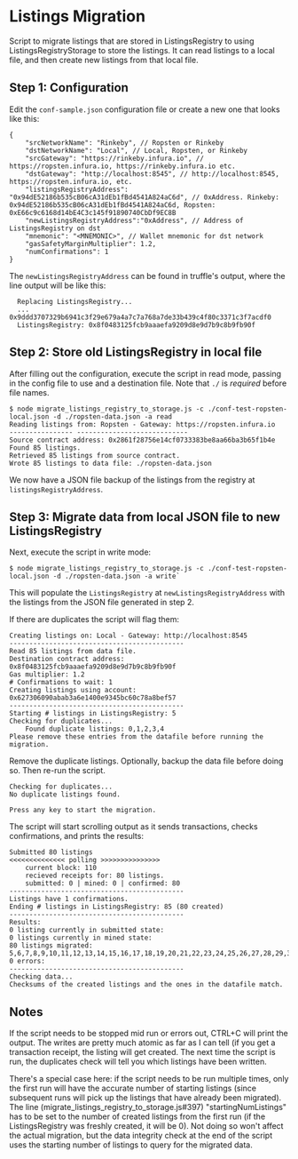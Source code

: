# Listings Migration

Script to migrate listings that are stored in ListingsRegistry to using ListingsRegistryStorage to store the listings. It can read listings to a local file, and then create new listings from that local file.

## Step 1: Configuration

Edit the `conf-sample.json` configuration file or create a new one that looks like this:

```
{
	"srcNetworkName": "Rinkeby", // Ropsten or Rinkeby
	"dstNetworkName": "Local", // Local, Ropsten, or Rinkeby
	"srcGateway": "https://rinkeby.infura.io", // https://ropsten.infura.io, https://rinkeby.infura.io etc.
	"dstGateway": "http://localhost:8545", // http://localhost:8545, https://ropsten.infura.io, etc.
	"listingsRegistryAddress": "0x94dE52186b535cB06cA31dEb1fBd4541A824aC6d", // 0xAddress. Rinkeby: 0x94dE52186b535cB06cA31dEb1fBd4541A824aC6d, Ropsten: 0xE66c9c6168d14bE4C3c145f91890740CbDf9EC8B
	"newListingsRegistryAddress":"0xAddress", // Address of ListingsRegistry on dst
	"mnemonic": "<MNEMONIC>", // Wallet mnemonic for dst network
	"gasSafetyMarginMultiplier": 1.2,
	"numConfirmations": 1
}
```

The `newListingsRegistryAddress` can be found in truffle's output, where the line output will be like this:
```
  Replacing ListingsRegistry...
  ... 0x9ddd3707329b6941c3f29e679a4a7c7a768a7de33b439c4f80c3371c3f7acdf0
  ListingsRegistry: 0x8f0483125fcb9aaaefa9209d8e9d7b9c8b9fb90f
```

## Step 2: Store old ListingsRegistry in local file

After filling out the configuration, execute the script in read mode, passing in the config file to use and a destination file. Note that `./` is _required_ before file names.

```
$ node migrate_listings_registry_to_storage.js -c ./conf-test-ropsten-local.json -d ./ropsten-data.json -a read
Reading listings from: Ropsten - Gateway: https://ropsten.infura.io
---------------- ----------------------------
Source contract address: 0x2861f28756e14cf0733383be8aa66ba3b65f1b4e
Found 85 listings.
Retrieved 85 listings from source contract.
Wrote 85 listings to data file: ./ropsten-data.json
```

We now have a JSON file backup of the listings from the registry at `listingsRegistryAddress`.

## Step 3: Migrate data from local JSON file to new ListingsRegistry

Next, execute the script in write mode:
```
$ node migrate_listings_registry_to_storage.js -c ./conf-test-ropsten-local.json -d ./ropsten-data.json -a write`
```

This will populate the `ListingsRegistry` at `newListingsRegistryAddress` with the listings from the JSON file generated in step 2.

If there are duplicates the script will flag them:

```
Creating listings on: Local - Gateway: http://localhost:8545
--------------------------------------------
Read 85 listings from data file.
Destination contract address: 0x8f0483125fcb9aaaefa9209d8e9d7b9c8b9fb90f
Gas multiplier: 1.2
# Confirmations to wait: 1
Creating listings using account: 0x627306090abab3a6e1400e9345bc60c78a8bef57
--------------------------------------------
Starting # listings in ListingsRegistry: 5
Checking for duplicates...
    Found duplicate listings: 0,1,2,3,4
Please remove these entries from the datafile before running the migration.
```

Remove the duplicate listings. Optionally, backup the data file before doing so. Then re-run the script.

```
Checking for duplicates...
No duplicate listings found.

Press any key to start the migration.
```

The script will start scrolling output as it sends transactions, checks confirmations, and prints the results:

```
Submitted 80 listings
<<<<<<<<<<<<<< polling >>>>>>>>>>>>>>>
    current block: 110
    recieved receipts for: 80 listings.
    submitted: 0 | mined: 0 | confirmed: 80
--------------------------------------------
Listings have 1 confirmations.
Ending # listings in ListingsRegistry: 85 (80 created)
--------------------------------------------
Results:
0 listing currently in submitted state:
0 listings currently in mined state:
80 listings migrated: 5,6,7,8,9,10,11,12,13,14,15,16,17,18,19,20,21,22,23,24,25,26,27,28,29,30,31,32,33,34,35,36,37,38,39,40,41,42,43,44,45,46,47,48,49,50,51,52,53,54,55,56,57,58,59,60,61,62,63,64,65,66,67,68,69,70,71,72,73,74,75,76,77,78,79,80,81,82,83,84
0 errors:
--------------------------------------------
Checking data...
Checksums of the created listings and the ones in the datafile match.
```

## Notes

If the script needs to be stopped mid run or errors out, CTRL+C will print the output. The writes are pretty much atomic as far as I can tell (if you get a transaction receipt, the listing will get created. The next time the script is run, the duplicates check will tell you which listings have been written.

There's a special case here: if the script needs to be run multiple times, only the first run will have the accurate number of starting listings (since subsequent runs will pick up the listings that have already been migrated). The line (migrate_listings_registry_to_storage.js#397) "startingNumListings" has to be set to the number of created listings from the first run (if the ListingsRegistry was freshly created, it will be 0). Not doing so won't affect the actual migration, but the data integrity check at the end of the script uses the starting number of listings to query for the migrated data.
